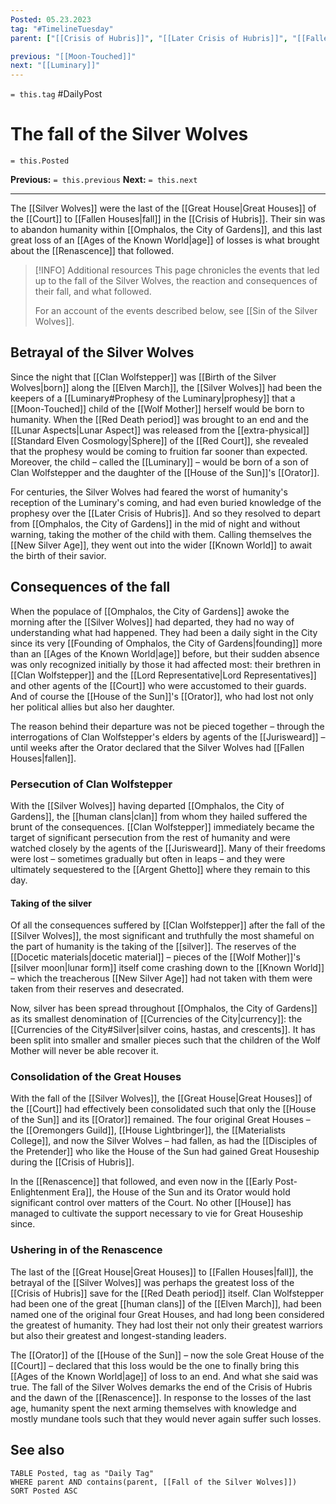 ```yaml
---
Posted: 05.23.2023
tag: "#TimelineTuesday"
parent: ["[[Crisis of Hubris]]", "[[Later Crisis of Hubris]]", "[[Fallen Houses]]", "[[Clan Wolfstepper]]", "[[Silver Wolves]]", "[[New Silver Age]]", "[[Argent Ghetto]]"]

previous: "[[Moon-Touched]]"
next: "[[Luminary]]"
---
```

`= this.tag` #DailyPost 
# The fall of the Silver Wolves
`= this.Posted`

**Previous:** `= this.previous`
**Next:** `= this.next`

---

The [[Silver Wolves]] were the last of the [[Great House|Great Houses]] of the [[Court]] to [[Fallen Houses|fall]] in the [[Crisis of Hubris]]. Their sin was to abandon humanity within [[Omphalos, the City of Gardens]], and this last great loss of an [[Ages of the Known World|age]] of losses is what brought about the [[Renascence]] that followed.

> [!INFO] Additional resources
> This page chronicles the events that led up to the fall of the Silver Wolves, the reaction and consequences of their fall, and what followed.
>
> For an account of the events described below, see [[Sin of the Silver Wolves]].

## Betrayal of the Silver Wolves

Since the night that [[Clan Wolfstepper]] was [[Birth of the Silver Wolves|born]] along the [[Elven March]], the [[Silver Wolves]] had been the keepers of a [[Luminary#Prophesy of the Luminary|prophesy]] that a [[Moon-Touched]] child of the [[Wolf Mother]] herself would be born to humanity. When the [[Red Death period]] was brought to an end and the [[Lunar Aspects|Lunar Aspect]] was released from the [[extra-physical]] [[Standard Elven Cosmology|Sphere]] of the [[Red Court]], she revealed that the prophesy would be coming to fruition far sooner than expected. Moreover, the child – called the [[Luminary]] – would be born of a son of Clan Wolfstepper and the daughter of the [[House of the Sun]]'s [[Orator]].

For centuries, the Silver Wolves had feared the worst of humanity's reception of the Luminary's coming, and had even buried knowledge of the prophesy over the [[Later Crisis of Hubris]]. And so they resolved to depart from [[Omphalos, the City of Gardens]] in the mid of night and without warning, taking the mother of the child with them. Calling themselves the [[New Silver Age]], they went out into the wider [[Known World]] to await the birth of their savior.

## Consequences of the fall

When the populace of [[Omphalos, the City of Gardens]] awoke the morning after the [[Silver Wolves]] had departed, they had no way of understanding what had happened. They had been a daily sight in the City since its very [[Founding of Omphalos, the City of Gardens|founding]] more than an [[Ages of the Known World|age]] before, but their sudden absence was only recognized initially by those it had affected most: their brethren in [[Clan Wolfstepper]] and the [[Lord Representative|Lord Representatives]] and other agents of the [[Court]] who were accustomed to their guards. And of course the [[House of the Sun]]'s [[Orator]], who had lost not only her political allies but also her daughter.

The reason behind their departure was not be pieced together – through the interrogations of Clan Wolfstepper's elders by agents of the [[Jurisweard]] – until weeks after the Orator declared that the Silver Wolves had [[Fallen Houses|fallen]].

### Persecution of Clan Wolfstepper

With the [[Silver Wolves]] having departed [[Omphalos, the City of Gardens]], the [[human clans|clan]] from whom they hailed suffered the brunt of the consequences. [[Clan Wolfstepper]] immediately became the target of significant persecution from the rest of humanity and were watched closely by the agents of the [[Jurisweard]]. Many of their freedoms were lost – sometimes gradually but often in leaps – and they were ultimately sequestered to the [[Argent Ghetto]] where they remain to this day.

#### Taking of the silver

Of all the consequences suffered by [[Clan Wolfstepper]] after the fall of the [[Silver Wolves]], the most significant and truthfully the most shameful on the part of humanity is the taking of the [[silver]]. The reserves of the [[Docetic materials|docetic material]] – pieces of the [[Wolf Mother]]'s [[silver moon|lunar form]] itself come crashing down to the [[Known World]] – which the treacherous [[New Silver Age]] had not taken with them were taken from their reserves and desecrated.

Now, silver has been spread throughout [[Omphalos, the City of Gardens]] as its smallest denomination of [[Currencies of the City|currency]]: the [[Currencies of the City#Silver|silver coins, hastas, and crescents]]. It has been split into smaller and smaller pieces such that the children of the Wolf Mother will never be able recover it.

### Consolidation of the Great Houses

With the fall of the [[Silver Wolves]], the [[Great House|Great Houses]] of the [[Court]] had effectively been consolidated such that only the [[House of the Sun]] and its [[Orator]] remained. The four original Great Houses – the [[Oremongers Guild]], [[House Lightbringer]], the [[Materialists College]], and now the Silver Wolves – had fallen, as had the [[Disciples of the Pretender]] who like the House of the Sun had gained Great Houseship during the [[Crisis of Hubris]].

In the [[Renascence]] that followed, and even now in the [[Early Post-Enlightenment Era]], the House of the Sun and its Orator would hold significant control over matters of the Court. No other [[House]] has managed to cultivate the support necessary to vie for Great Houseship since.

### Ushering in of the Renascence

The last of the [[Great House|Great Houses]] to [[Fallen Houses|fall]], the betrayal of the [[Silver Wolves]] was perhaps the greatest loss of the [[Crisis of Hubris]] save for the [[Red Death period]] itself. Clan Wolfstepper had been one of the great [[human clans]] of the [[Elven March]], had been named one of the original four Great Houses, and had long been considered the greatest of humanity. They had lost their not only their greatest warriors but also their greatest and longest-standing leaders.

The [[Orator]] of the [[House of the Sun]] – now the sole Great House of the [[Court]] – declared that this loss would be the one to finally bring this [[Ages of the Known World|age]] of loss to an end. And what she said was true. The fall of the Silver Wolves demarks the end of the Crisis of Hubris and the dawn of the [[Renascence]]. In response to the losses of the last age, humanity spent the next arming themselves with knowledge and mostly mundane tools such that they would never again suffer such losses.

## See also
```dataview
TABLE Posted, tag as "Daily Tag"
WHERE parent AND contains(parent, [[Fall of the Silver Wolves]])
SORT Posted ASC
```